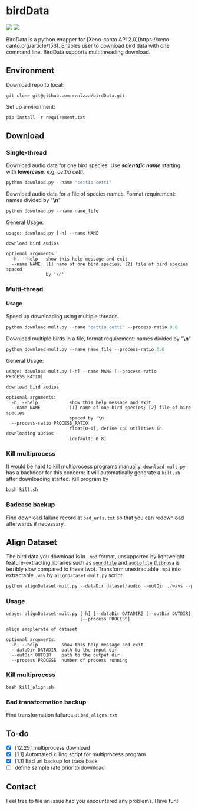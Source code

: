 # birdData
<p>
    <a href="https://github.com/realzza/birdData/stargazers" alt="stars">
        <img src="https://img.shields.io/github/stars/realzza/birdData?color=orange&style=plastic" /></a>
    <a href="https://zhuanlan.zhihu.com/p/452368276" alt="stars">
        <img src="https://img.shields.io/badge/zhihu-document-blue?style=plastic" /></a>
</p>
BirdData is a python wrapper for [Xeno-canto API 2.0](https://xeno-canto.org/article/153). Enables user to download bird data with one command line. BirdData supports multithreading download.

## Environment
Download repo to local:
```
git clone git@github.com:realzza/birdData.git
```
Set up environment:
```python
pip install -r requirement.txt
```

## Download
### Single-thread
Download audio data for one bird species. Use ***scientific name*** starting with **lowercase**. e.g, *cettia cetti*.
```python
python download.py --name "cettia cetti"
```

Download audio data for a file of species names. Format requirement: names divided by "**\n**"
```python
python download.py --name name_file
```

General Usage:
```
usage: download.py [-h] --name NAME

download bird audios

optional arguments:
  -h, --help   show this help message and exit
  --name NAME  [1] name of one bird species; [2] file of bird species spaced
               by '\n'
```
### Multi-thread
#### Usage
Speed up downloading using multiple threads.
```python
python download-mult.py --name "cettia cetti" --process-ratio 0.6
```
Download multiple birds in a file, format requirement: names divided by "**\n**"
```python
python download-mult.py --name name_file --process-ratio 0.6
```
General Usage:
```
usage: download-mult.py [-h] --name NAME [--process-ratio PROCESS_RATIO]

download bird audios

optional arguments:
  -h, --help            show this help message and exit
  --name NAME           [1] name of one bird species; [2] file of bird species
                        spaced by '\n'
  --process-ratio PROCESS_RATIO
                        float[0~1], define cpu utilities in downloading audios
                        [default: 0.8]
```
### Kill multiprocess
It would be hard to kill multiprocess programs manually. `download-mult.py` has a backdoor for this concern: it will automatically generate a `kill.sh` after downloading started. Kill program by
```
bash kill.sh
```

### Badcase backup
Find download failure record at `bad_urls.txt` so that you can redownload afterwards if necessary.

## Align Dataset
The bird data you download is in `.mp3` format, unsupported by lightweight feature-extracting libraries such as [`soundfile`](https://github.com/bastibe/python-soundfile) and [`audiofile`](https://github.com/audeering/audiofile) ([`librosa`](https://github.com/librosa/librosa) is terribly slow compared to these two). Transform unextractable `.mp3` into extractable `.wav` by `alignDataset-mult.py` script.
```python
python alignDataset-mult.py --dataDir dataset/audio --outDir ./wavs --process 24 
```
### Usage
```
usage: alignDataset-mult.py [-h] [--dataDir DATADIR] [--outDir OUTDIR]
                            [--process PROCESS]

align smaplerate of dataset

optional arguments:
  -h, --help         show this help message and exit
  --dataDir DATADIR  path to the input dir
  --outDir OUTDIR    path to the output dir
  --process PROCESS  number of process running
```
### Kill multiprocess
```
bash kill_align.sh
```
### Bad transformation backup
Find transformation failures at `bad_aligns.txt`

## To-do
- [x] [12.29] multiprocess download
- [x] [1.1] Automated killing script for multiprocess program
- [x] [1.1] Bad url backup for trace back
- [ ] define sample rate prior to download

## Contact
Feel free to file an issue had you encountered any problems. Have fun!